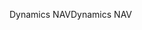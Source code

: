 <span data-ttu-id="b017a-101">Dynamics NAV</span><span class="sxs-lookup"><span data-stu-id="b017a-101">Dynamics NAV</span></span>